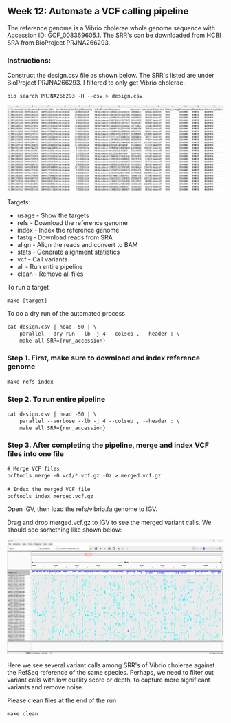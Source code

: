 ## Week 12: Automate a VCF calling pipeline

The reference genome is a Vibrio cholerae whole genome sequence with Accession ID: GCF_008369605.1. The SRR's can be downloaded from HCBI SRA from BioProject PRJNA266293.

### Instructions:

Construct the design.csv file as shown below. The SRR's listed are under BioProject PRJNA266293. I filtered to only get Vibrio cholerae.
```
bio search PRJNA266293 -H --csv > design.csv
```

![](images/design.png)

Targets:
- usage - Show the targets
- refs  - Download the reference genome
- index - Index the reference genome
- fastq - Download reads from SRA
- align - Align the reads and convert to BAM
- stats - Generate alignment statistics
- vcf   - Call variants
- all   - Run entire pipeline
- clean - Remove all files

To run a target
```
make [target]
```

To do a dry run of the automated process
```
cat design.csv | head -50 | \
    parallel --dry-run --lb -j 4 --colsep , --header : \
    make all SRR={run_accession}
```

### Step 1. First, make sure to download and index reference genome
```
make refs index
```

### Step 2. To run entire pipeline
```
cat design.csv | head -50 | \
    parallel --verbose --lb -j 4 --colsep , --header : \
    make all SRR={run_accession}
```

### Step 3. After completing the pipeline, merge and index VCF files into one file
```
# Merge VCF files
bcftools merge -0 vcf/*.vcf.gz -Oz > merged.vcf.gz

# Index the merged VCF file
bcftools index merged.vcf.gz
```

Open IGV, then load the refs/vibrio.fa genome to IGV.

Drag and drop merged.vcf.gz to IGV to see the merged variant calls. We should see something like shown below:

![](images/vcf.png)

Here we see several variant calls among SRR's of Vibrio cholerae against the RefSeq reference of the same species. Perhaps, we need to filter out variant calls with low quality score or depth, to capture more significant variants and remove noise.

Please clean files at the end of the run
```
make clean
```
